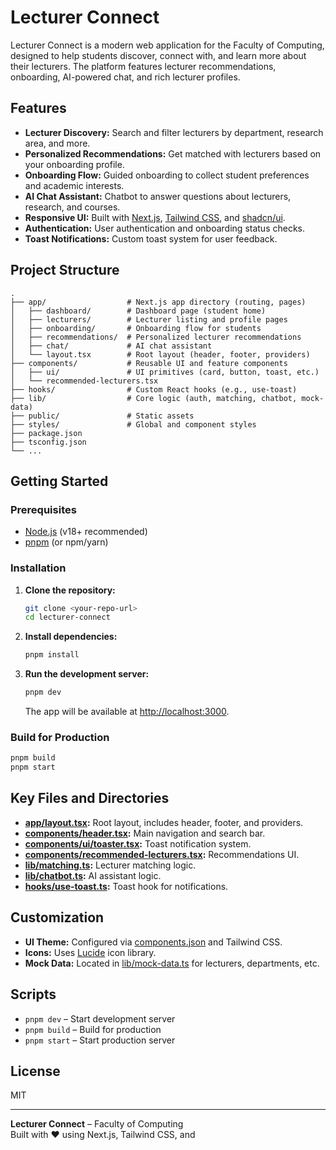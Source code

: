 # Lecturer Connect

Lecturer Connect is a modern web application for the Faculty of Computing, designed to help students discover, connect with, and learn more about their lecturers. The platform features lecturer recommendations, onboarding, AI-powered chat, and rich lecturer profiles.

## Features

- **Lecturer Discovery:** Search and filter lecturers by department, research area, and more.
- **Personalized Recommendations:** Get matched with lecturers based on your onboarding profile.
- **Onboarding Flow:** Guided onboarding to collect student preferences and academic interests.
- **AI Chat Assistant:** Chatbot to answer questions about lecturers, research, and courses.
- **Responsive UI:** Built with [Next.js](https://nextjs.org/), [Tailwind CSS](https://tailwindcss.com/), and [shadcn/ui](https://ui.shadcn.com/).
- **Authentication:** User authentication and onboarding status checks.
- **Toast Notifications:** Custom toast system for user feedback.

## Project Structure

```
.
├── app/                  # Next.js app directory (routing, pages)
│   ├── dashboard/        # Dashboard page (student home)
│   ├── lecturers/        # Lecturer listing and profile pages
│   ├── onboarding/       # Onboarding flow for students
│   ├── recommendations/  # Personalized lecturer recommendations
│   ├── chat/             # AI chat assistant
│   └── layout.tsx        # Root layout (header, footer, providers)
├── components/           # Reusable UI and feature components
│   ├── ui/               # UI primitives (card, button, toast, etc.)
│   └── recommended-lecturers.tsx
├── hooks/                # Custom React hooks (e.g., use-toast)
├── lib/                  # Core logic (auth, matching, chatbot, mock-data)
├── public/               # Static assets
├── styles/               # Global and component styles
├── package.json
├── tsconfig.json
└── ...
```

## Getting Started

### Prerequisites

- [Node.js](https://nodejs.org/) (v18+ recommended)
- [pnpm](https://pnpm.io/) (or npm/yarn)

### Installation

1. **Clone the repository:**
   ```sh
   git clone <your-repo-url>
   cd lecturer-connect
   ```

2. **Install dependencies:**
   ```sh
   pnpm install
   ```

3. **Run the development server:**
   ```sh
   pnpm dev
   ```
   The app will be available at [http://localhost:3000](http://localhost:3000).

### Build for Production

```sh
pnpm build
pnpm start
```

## Key Files and Directories

- **[app/layout.tsx](app/layout.tsx):** Root layout, includes header, footer, and providers.
- **[components/header.tsx](components/header.tsx):** Main navigation and search bar.
- **[components/ui/toaster.tsx](components/ui/toaster.tsx):** Toast notification system.
- **[components/recommended-lecturers.tsx](components/recommended-lecturers.tsx):** Recommendations UI.
- **[lib/matching.ts](lib/matching.ts):** Lecturer matching logic.
- **[lib/chatbot.ts](lib/chatbot.ts):** AI assistant logic.
- **[hooks/use-toast.ts](hooks/use-toast.ts):** Toast hook for notifications.

## Customization

- **UI Theme:** Configured via [components.json](components.json) and Tailwind CSS.
- **Icons:** Uses [Lucide](https://lucide.dev/) icon library.
- **Mock Data:** Located in [lib/mock-data.ts](lib/mock-data.ts) for lecturers, departments, etc.

## Scripts

- `pnpm dev` – Start development server
- `pnpm build` – Build for production
- `pnpm start` – Start production server

## License

MIT

---

**Lecturer Connect** – Faculty of Computing  
Built with ❤️ using Next.js, Tailwind CSS, and